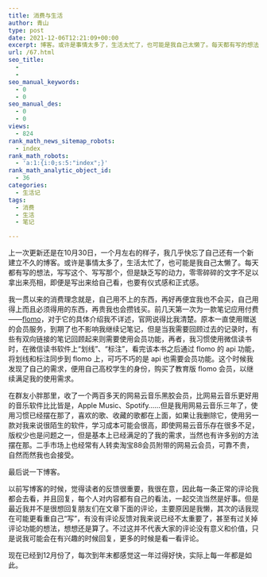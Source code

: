 ```yaml
---
title: 消费与生活
author: 青山
type: post
date: 2021-12-06T12:21:09+00:00
excerpt: 博客。或许是事情太多了，生活太忙了，也可能是我自己太懒了。每天都有写的想法，写写这个、写写那个，但是缺乏写的动力，零零碎碎的文字不足以拿出来亮相，即便是写出来给自己看，也要有仪式感和正式感。
url: /67.html
seo_title:
  - 
  - 
seo_manual_keywords:
  - 0
  - 0
seo_manual_des:
  - 0
  - 0
views:
  - 824
rank_math_news_sitemap_robots:
  - index
rank_math_robots:
  - 'a:1:{i:0;s:5:"index";}'
rank_math_analytic_object_id:
  - 36
categories:
  - 生活记
tags:
  - 消费
  - 生活
  - 笔记

---
```

上一次更新还是在10月30日，一个月左右的样子，我几乎快忘了自己还有一个新建立不久的博客。或许是事情太多了，生活太忙了，也可能是我自己太懒了。每天都有写的想法，写写这个、写写那个，但是缺乏写的动力，零零碎碎的文字不足以拿出来亮相，即便是写出来给自己看，也要有仪式感和正式感。

我一贯以来的消费理念就是，自己用不上的东西，再好再便宜我也不会买，自己用得上而且必须得用的东西，再贵我也会攒钱买。前几天第一次为一款笔记应用付费——<a href="https://flomoapp.com" data-type="URL" data-id="https://flomoapp.com" target="_blank" rel="noreferrer noopener">flomo</a>，对于它的具体介绍我不详述，官网说得比我清楚。原本一直使用赠送的会员服务，到期了也不影响我继续记笔记，但是当我需要回顾过去的记录时，有些有双向链接的笔记回顾起来则需要使用会员功能，再者，我习惯使用微信读书时，在微信读书软件上“划线”、“标注”，看完该本书之后通过 flomo 的 api 功能，将划线和标注同步到 flomo 上，可巧不巧的是 api 也需要会员功能。这个时候我发现了自己的需求，便用自己高校学生的身份，购买了教育版 flomo 会员，以继续满足我的使用需求。

在群友小胖那里，收了一个两百多天的网易云音乐黑胶会员，比网易云音乐更好用的音乐软件比比皆是，Apple Music、Spotify……但是我用网易云音乐三年了，使用习惯已经摆在那了，喜欢的歌、收藏的歌都在上面，如果让我删除它，使用另一款对我来说很陌生的软件，学习成本可能会很高，即使网易云音乐存在很多不足，版权少也是问题之一，但是基本上已经满足的了我的需求，当然也有许多别的方法摆在那。二手市场上也经常有人转卖淘宝88会员附带的网易云会员，可靠不贵，自然而然我也会接受。

最后说一下博客。

以前写博客的时候，觉得读者的反馈很重要，我很在意，因此每一条正常的评论我都会去看，并且回复，每个人对内容都有自己的看法，一起交流当然是好事。但是最近我并不是很想回复朋友们在文章下面的评论，主要原因是我懒，其次的话我现在可能更看重自己“写”，有没有评论反馈对我来说已经不太重要了，甚至有过关掉评论功能的想法，想想还是算了。不过这并不代表大家的评论没有意义和价值，只是说我可能会在有兴趣的时候回复，更多的时候是看一看评论。

现在已经到12月份了，每次到年末都感觉这一年过得好快，实际上每一年都是如此。